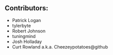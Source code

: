 ## Contributors:
  - Patrick Logan
  - tylerbyte
  - Robert Johnson
  - tuningmind
  - Josh Holladay
  - Curt Rowland a.k.a. Cheezeypotatoes@github
